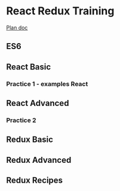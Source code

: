 # React Redux Training
[Plan doc](https://docs.google.com/document/d/1lYywN0RIhrwsyFZ8uPZuaN5QM78mYuXFD608vS8YEbM/edit?pli=1#)
## ES6
## React Basic
### Practice 1 - examples React
## React Advanced
### Practice 2
## Redux Basic
## Redux Advanced
## Redux Recipes
